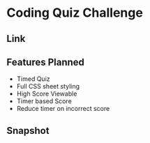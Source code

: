 # Coding Quiz Challenge 

## Link

## Features Planned
- Timed Quiz
- Full CSS sheet styling
- High Score Viewable
- Timer based Score
- Reduce timer on incorrect score

## Snapshot